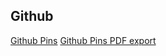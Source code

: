 ## Github

<a href="https://github.com/wurstbrot/security-pins">Github Pins</a>
<a href="https://github.com/wurstbrot/security-pins-pdf">Github Pins PDF export</a>